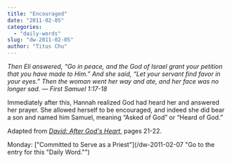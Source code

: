 ```yaml
---
title: "Encouraged"
date: "2011-02-05"
categories: 
  - "daily-words"
slug: "dw-2011-02-05"
author: "Titus Chu"
---
```


_Then Eli answered, “Go in peace, and the God of Israel grant your petition that you have made to Him.” And she said, “Let your servant find favor in your eyes.” Then the woman went her way and ate, and her face was no longer sad. — First Samuel 1:17-18_

Immediately after this, Hannah realized God had heard her and answered her prayer. She allowed herself to be encouraged, and indeed she did bear a son and named him Samuel, meaning “Asked of God” or “Heard of God.”

Adapted from _[David: After God's Heart,](/book-david "Go to the listing for this book.")_ pages 21-22.

Monday: ["Committed to Serve as a Priest"](/dw-2011-02-07 "Go to the entry for this "Daily Word."")
